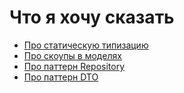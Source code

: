 # Что я хочу сказать

* [Про статическую типизацию](static_types.md)
* [Про скоупы в моделях](local_scopes.md)
* [Про паттерн Repository](repository_pattern.md)
* [Про паттерн DTO](dto.md)